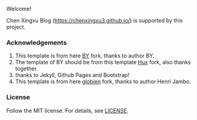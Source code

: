 Welcome! 

Chen Xingxu Blog (https://chenxingxu3.github.io/) is supported by this project.

### Acknowledgements

1. This template is from here [BY](https://github.com/qiubaiying/qiubaiying.github.io) fork, thanks to author BY. 
2. The template of BY should be from this template [Hux](https://github.com/Huxpro/huxpro.github.io) fork, also thanks together.
3. thanks to Jekyll, Github Pages and Bootstrap!
4. This template is from here [globien](https://github.com/klovien/klovien.github.io) fork, thanks to author Henri Jambo. 

### License

Follow the MIT license. For details, see [LICENSE](https://github.com/klovien/klovien.github.io/blob/master/LICENSE).
